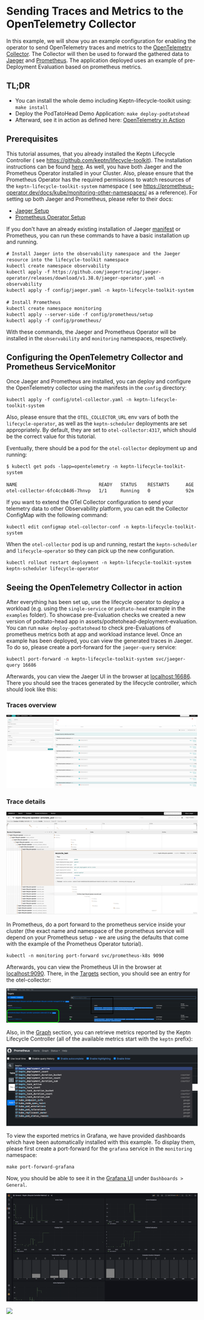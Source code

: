 # Sending Traces and Metrics to the OpenTelemetry Collector

In this example, we will show you an example configuration for enabling the operator to send OpenTelemetry traces and
metrics to the [OpenTelemetry Collector](https://github.com/open-telemetry/opentelemetry-collector).
The Collector will then be used to forward the gathered data to [Jaeger](https://www.jaegertracing.io)
and [Prometheus](https://prometheus.io).
The application deployed uses an example of pre-Deployment Evaluation based on prometheus metrics.

## TL;DR

* You can install the whole demo including Keptn-lifecycle-toolkit using: `make install`
* Deploy the PodTatoHead Demo Application: `make deploy-podtatohead`
* Afterward, see it in action as defined here: [OpenTelemetry in Action](#seeing-the-opentelemetry-collector-in-action)

## Prerequisites

This tutorial assumes, that you already installed the Keptn Lifecycle Controller (
see <https://github.com/keptn/lifecycle-toolkit>). The installation instructions can be
found [here](https://github.com/keptn/lifecycle-toolkit#deploy-the-latest-release).
As well, you have both Jaeger and the Prometheus Operator installed in your Cluster.
Also, please ensure that the Prometheus Operator has the required permissions to watch resources of
the `keptn-lifecycle-toolkit-system` namespace (
see <https://prometheus-operator.dev/docs/kube/monitoring-other-namespaces/> as a reference).
For setting up both Jaeger and Prometheus, please refer to their docs:

* [Jaeger Setup](https://github.com/jaegertracing/jaeger-operator)
* [Prometheus Operator Setup](https://github.com/prometheus-operator/kube-prometheus/blob/main/docs/customizing.md)

If you don't have an already existing installation of
Jaeger [manifest](https://github.com/jaegertracing/jaeger-operator/releases/download/v1.38.0/jaeger-operator.yaml) or
Prometheus, you can run these commands to
have a basic installation up and running.

```shell
# Install Jaeger into the observability namespace and the Jaeger resource into the lifecycle-toolkit namespace
kubectl create namespace observability
kubectl apply -f https://github.com/jaegertracing/jaeger-operator/releases/download/v1.38.0/jaeger-operator.yaml -n observability
kubectl apply -f config/jaeger.yaml -n keptn-lifecycle-toolkit-system

# Install Prometheus
kubectl create namespace monitoring
kubectl apply --server-side -f config/prometheus/setup
kubectl apply -f config/prometheus/
```

With these commands, the Jaeger and Prometheus Operator will be installed in the `observability` and `monitoring`
namespaces, respectively.

## Configuring the OpenTelemetry Collector and Prometheus ServiceMonitor

Once Jaeger and Prometheus are installed, you can deploy and configure the OpenTelemetry collector using the manifests
in the `config` directory:

```shell
kubectl apply -f config/otel-collector.yaml -n keptn-lifecycle-toolkit-system
```

Also, please ensure that the `OTEL_COLLECTOR_URL` env vars of both the `lifecycle-operator`,
as well as the `keptn-scheduler` deployments are set appropriately.
By default, they are set to `otel-collector:4317`, which should be the correct value for this tutorial.

Eventually, there should be a pod for the `otel-collector` deployment up and running:

```shell
$ kubectl get pods -lapp=opentelemetry -n keptn-lifecycle-toolkit-system

NAME                              READY   STATUS    RESTARTS      AGE
otel-collector-6fc4cc84d6-7hnvp   1/1     Running   0             92m
```

If you want to extend the OTel Collector configuration to send your telemetry data to other Observability platform, you
can edit the Collector ConfigMap with the following command:

```shell
kubectl edit configmap otel-collector-conf -n keptn-lifecycle-toolkit-system
```

When the `otel-collector` pod is up and running, restart the `keptn-scheduler` and `lifecycle-operator` so they can
pick up the new configuration.

```shell
kubectl rollout restart deployment -n keptn-lifecycle-toolkit-system keptn-scheduler lifecycle-operator
```

## Seeing the OpenTelemetry Collector in action

After everything has been set up, use the lifecycle operator to deploy a workload (e.g. using the `single-service`
or `podtato-head` example in the `examples` folder).
To showcase pre-Evaluation checks we created a new version of podtato-head app in
assets/podtetohead-deployment-evaluation.
You can run ``make deploy-podtatohead`` to check pre-Evaluations of prometheus metrics both at app and workload instance
level.
Once an example has been deployed, you can view the generated traces in Jaeger. To do so, please create a port-forward
for the `jaeger-query` service:

```shell
kubectl port-forward -n keptn-lifecycle-toolkit-system svc/jaeger-query 16686 
```

Afterwards, you can view the Jaeger UI in the browser at [localhost:16686](http://localhost:16686). There you should see
the traces generated by the lifecycle controller, which should look like this:

### Traces overview

![Screenshot of the traces overview in Jaeger](./assets/traces_overview.png)

### Trace details

![Screenshot of a trace in Jaeger](./assets/trace_detail.png)

In Prometheus, do a port forward to the prometheus service inside your cluster (the exact name and namespace of the
prometheus service will depend on your Prometheus setup - we are using the defaults that come with the example of the
Prometheus Operator tutorial).

```shell
kubectl -n monitoring port-forward svc/prometheus-k8s 9090
```

Afterwards, you can view the Prometheus UI in the browser at [localhost:9090](http://localhost:9090). There, in
the [Targets](http://localhost:9090/targets?search=) section, you should see an entry for the otel-collector:

![Screenshot of a target in Prometheus](./assets/prometheus_targets.png)

Also, in the [Graph](http://localhost:9090/graph?g0.expr=&g0.tab=1&g0.stacked=0&g0.show_exemplars=0&g0.range_input=1h)
section, you can retrieve metrics reported by the Keptn Lifecycle Controller (all of the available metrics start with
the `keptn` prefix):

![Screenshot of the auto-complete menu in a Prometheus query](./assets/metrics.png)

To view the exported metrics in Grafana, we have provided dashboards which have been automatically installed with this
example. To display them, please first create a port-forward for the `grafana` service in the `monitoring` namespace:

```shell
make port-forward-grafana
```

Now, you should be able to see it in the [Grafana UI](http://localhost:3000/d/wlo2MpIVk/keptn-lifecycle-toolkit-metrics)
under `Dashboards > General`.

![Screenshot of a dashboard in Grafana](./assets/grafana_dashboard.png)

<!-- markdownlint-disable-next-line MD033 MD013 -->
<img referrerpolicy="no-referrer-when-downgrade" src="https://static.scarf.sh/a.png?x-pxid=858843d8-8da2-4ce5-a325-e5321c770a78" />

